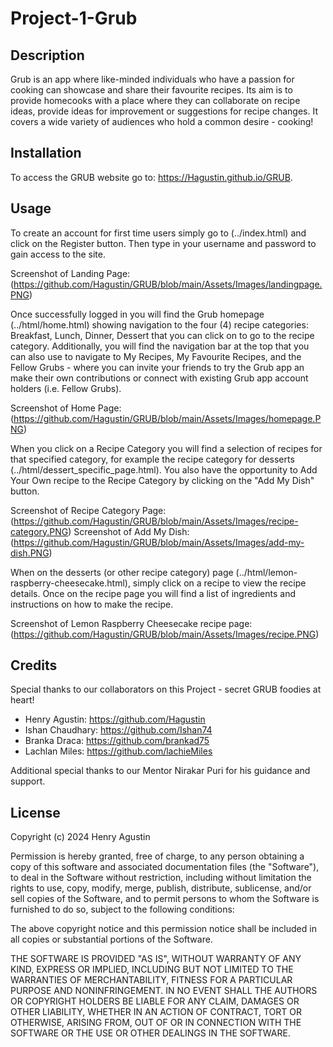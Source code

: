 # Project-1-Grub

## Description
Grub is an app where like-minded individuals who have a passion for cooking can showcase and share their favourite recipes. Its aim is to provide homecooks with a place where they can collaborate on recipe ideas, provide ideas for improvement or suggestions for recipe changes. It covers a wide variety of audiences who hold a common desire - cooking!

## Installation
To access the GRUB website go to: https://Hagustin.github.io/GRUB.

## Usage
To create an account for first time users simply go to (../index.html) and click on the Register button. Then type in your username and password to gain access to the site.

Screenshot of Landing Page: (https://github.com/Hagustin/GRUB/blob/main/Assets/Images/landingpage.PNG)

Once successfully logged in you will find the Grub homepage (../html/home.html) showing navigation to the four (4) recipe categories: Breakfast, Lunch, Dinner, Dessert that you can click on to go to the recipe category. Additionally, you will find the navigation bar at the top that you can also use to navigate to My Recipes, My Favourite Recipes, and the Fellow Grubs - where you can invite your friends to try the Grub app an make their own contributions or connect with existing Grub app account holders (i.e. Fellow Grubs).

Screenshot of Home Page: (https://github.com/Hagustin/GRUB/blob/main/Assets/Images/homepage.PNG)

When you click on a Recipe Category you will find a selection of recipes for that specified category, for example the recipe category for desserts (../html/dessert_specific_page.html). You also have the opportunity to Add Your Own recipe to the Recipe Category by clicking on the "Add My Dish" button.

Screenshot of Recipe Category Page: (https://github.com/Hagustin/GRUB/blob/main/Assets/Images/recipe-category.PNG)
Screenshot of Add My Dish: (https://github.com/Hagustin/GRUB/blob/main/Assets/Images/add-my-dish.PNG)

When on the desserts (or other recipe category) page (../html/lemon-raspberry-cheesecake.html), simply click on a recipe to view the recipe details. Once on the recipe page you will find a list of ingredients and instructions on how to make the recipe.

Screenshot of Lemon Raspberry Cheesecake recipe page: (https://github.com/Hagustin/GRUB/blob/main/Assets/Images/recipe.PNG)

## Credits
Special thanks to our collaborators on this Project - secret GRUB foodies at heart!
- Henry Agustin: https://github.com/Hagustin
- Ishan Chaudhary: https://github.com/Ishan74
- Branka Draca: https://github.com/brankad75
- Lachlan Miles: https://github.com/lachieMiles

Additional special thanks to our Mentor Nirakar Puri for his guidance and support.

## License
Copyright (c) 2024 Henry Agustin

Permission is hereby granted, free of charge, to any person obtaining a copy of this software and associated documentation files (the "Software"), to deal in the Software without restriction, including without limitation the rights to use, copy, modify, merge, publish, distribute, sublicense, and/or sell copies of the Software, and to permit persons to whom the Software is furnished to do so, subject to the following conditions:

The above copyright notice and this permission notice shall be included in all copies or substantial portions of the Software.

THE SOFTWARE IS PROVIDED "AS IS", WITHOUT WARRANTY OF ANY KIND, EXPRESS OR IMPLIED, INCLUDING BUT NOT LIMITED TO THE WARRANTIES OF MERCHANTABILITY, FITNESS FOR A PARTICULAR PURPOSE AND NONINFRINGEMENT. IN NO EVENT SHALL THE AUTHORS OR COPYRIGHT HOLDERS BE LIABLE FOR ANY CLAIM, DAMAGES OR OTHER LIABILITY, WHETHER IN AN ACTION OF CONTRACT, TORT OR OTHERWISE, ARISING FROM,
OUT OF OR IN CONNECTION WITH THE SOFTWARE OR THE USE OR OTHER DEALINGS IN THE SOFTWARE.